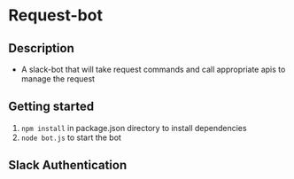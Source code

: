 # Request-bot

## Description
- A slack-bot that will take request commands and call appropriate apis to manage the request

## Getting started
1. `npm install` in package.json directory to install dependencies
2. `node bot.js` to start the bot


## Slack Authentication
